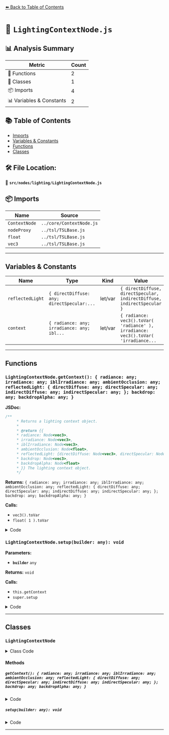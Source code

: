 [⬅️ Back to Table of Contents](../../../index.md)

# 📄 `LightingContextNode.js`

## 📊 Analysis Summary

| Metric | Count |
|--------|-------|
| 🔧 Functions | 2 |
| 🧱 Classes | 1 |
| 📦 Imports | 4 |
| 📊 Variables & Constants | 2 |

## 📚 Table of Contents

- [Imports](#imports)
- [Variables & Constants](#variables-constants)
- [Functions](#functions)
- [Classes](#classes)

## 🛠️ File Location:
📂 **`src/nodes/lighting/LightingContextNode.js`**

## 📦 Imports

| Name | Source |
|------|--------|
| `ContextNode` | `../core/ContextNode.js` |
| `nodeProxy` | `../tsl/TSLBase.js` |
| `float` | `../tsl/TSLBase.js` |
| `vec3` | `../tsl/TSLBase.js` |


---

## Variables & Constants

| Name | Type | Kind | Value | Exported |
|------|------|------|-------|----------|
| `reflectedLight` | `{ directDiffuse: any; directSpecular:...` | let/var | `{ directDiffuse, directSpecular, indirectDiffuse, indirectSpecular }` | ✗ |
| `context` | `{ radiance: any; irradiance: any; ibl...` | let/var | `{ radiance: vec3().toVar( 'radiance' ), irradiance: vec3().toVar( 'irradiance...` | ✗ |


---

## Functions

### `LightingContextNode.getContext(): { radiance: any; irradiance: any; iblIrradiance: any; ambientOcclusion: any; reflectedLight: { directDiffuse: any; directSpecular: any; indirectDiffuse: any; indirectSpecular: any; }; backdrop: any; backdropAlpha: any; }`

**JSDoc:**
```typescript
/**
	 * Returns a lighting context object.
	 *
	 * @return {{
	 * radiance: Node<vec3>,
	 * irradiance: Node<vec3>,
	 * iblIrradiance: Node<vec3>,
	 * ambientOcclusion: Node<float>,
	 * reflectedLight: {directDiffuse: Node<vec3>, directSpecular: Node<vec3>, indirectDiffuse: Node<vec3>, indirectSpecular: Node<vec3>},
	 * backdrop: Node<vec3>,
	 * backdropAlpha: Node<float>
	 * }} The lighting context object.
	 */
```

**Returns:** `{ radiance: any; irradiance: any; iblIrradiance: any; ambientOcclusion: any; reflectedLight: { directDiffuse: any; directSpecular: any; indirectDiffuse: any; indirectSpecular: any; }; backdrop: any; backdropAlpha: any; }`

**Calls:**

- `vec3().toVar`
- `float( 1 ).toVar`

<details><summary>Code</summary>

```typescript
getContext() {

		const { backdropNode, backdropAlphaNode } = this;

		const directDiffuse = vec3().toVar( 'directDiffuse' ),
			directSpecular = vec3().toVar( 'directSpecular' ),
			indirectDiffuse = vec3().toVar( 'indirectDiffuse' ),
			indirectSpecular = vec3().toVar( 'indirectSpecular' );

		const reflectedLight = {
			directDiffuse,
			directSpecular,
			indirectDiffuse,
			indirectSpecular
		};

		const context = {
			radiance: vec3().toVar( 'radiance' ),
			irradiance: vec3().toVar( 'irradiance' ),
			iblIrradiance: vec3().toVar( 'iblIrradiance' ),
			ambientOcclusion: float( 1 ).toVar( 'ambientOcclusion' ),
			reflectedLight,
			backdrop: backdropNode,
			backdropAlpha: backdropAlphaNode
		};

		return context;

	}
```
</details>

### `LightingContextNode.setup(builder: any): void`

**Parameters:**

- **`builder`** `any`

**Returns:** `void`

**Calls:**

- `this.getContext`
- `super.setup`

<details><summary>Code</summary>

```typescript
setup( builder ) {

		this.value = this._value || ( this._value = this.getContext() );
		this.value.lightingModel = this.lightingModel || builder.context.lightingModel;

		return super.setup( builder );

	}
```
</details>


---

## Classes

### `LightingContextNode`

<details><summary>Class Code</summary>

```ts
class LightingContextNode extends ContextNode {

	static get type() {

		return 'LightingContextNode';

	}

	/**
	 * Constructs a new lighting context node.
	 *
	 * @param {LightsNode} lightsNode - The lights node.
	 * @param {?LightingModel} [lightingModel=null] - The current lighting model.
	 * @param {?Node<vec3>} [backdropNode=null] - A backdrop node.
	 * @param {?Node<float>} [backdropAlphaNode=null] - A backdrop alpha node.
	 */
	constructor( lightsNode, lightingModel = null, backdropNode = null, backdropAlphaNode = null ) {

		super( lightsNode );

		/**
		 * The current lighting model.
		 *
		 * @type {?LightingModel}
		 * @default null
		 */
		this.lightingModel = lightingModel;

		/**
		 * A backdrop node.
		 *
		 * @type {?Node<vec3>}
		 * @default null
		 */
		this.backdropNode = backdropNode;

		/**
		 * A backdrop alpha node.
		 *
		 * @type {?Node<float>}
		 * @default null
		 */
		this.backdropAlphaNode = backdropAlphaNode;

		this._value = null;

	}

	/**
	 * Returns a lighting context object.
	 *
	 * @return {{
	 * radiance: Node<vec3>,
	 * irradiance: Node<vec3>,
	 * iblIrradiance: Node<vec3>,
	 * ambientOcclusion: Node<float>,
	 * reflectedLight: {directDiffuse: Node<vec3>, directSpecular: Node<vec3>, indirectDiffuse: Node<vec3>, indirectSpecular: Node<vec3>},
	 * backdrop: Node<vec3>,
	 * backdropAlpha: Node<float>
	 * }} The lighting context object.
	 */
	getContext() {

		const { backdropNode, backdropAlphaNode } = this;

		const directDiffuse = vec3().toVar( 'directDiffuse' ),
			directSpecular = vec3().toVar( 'directSpecular' ),
			indirectDiffuse = vec3().toVar( 'indirectDiffuse' ),
			indirectSpecular = vec3().toVar( 'indirectSpecular' );

		const reflectedLight = {
			directDiffuse,
			directSpecular,
			indirectDiffuse,
			indirectSpecular
		};

		const context = {
			radiance: vec3().toVar( 'radiance' ),
			irradiance: vec3().toVar( 'irradiance' ),
			iblIrradiance: vec3().toVar( 'iblIrradiance' ),
			ambientOcclusion: float( 1 ).toVar( 'ambientOcclusion' ),
			reflectedLight,
			backdrop: backdropNode,
			backdropAlpha: backdropAlphaNode
		};

		return context;

	}

	setup( builder ) {

		this.value = this._value || ( this._value = this.getContext() );
		this.value.lightingModel = this.lightingModel || builder.context.lightingModel;

		return super.setup( builder );

	}

}
```
</details>

#### Methods

##### `getContext(): { radiance: any; irradiance: any; iblIrradiance: any; ambientOcclusion: any; reflectedLight: { directDiffuse: any; directSpecular: any; indirectDiffuse: any; indirectSpecular: any; }; backdrop: any; backdropAlpha: any; }`

<details><summary>Code</summary>

```ts
getContext() {

		const { backdropNode, backdropAlphaNode } = this;

		const directDiffuse = vec3().toVar( 'directDiffuse' ),
			directSpecular = vec3().toVar( 'directSpecular' ),
			indirectDiffuse = vec3().toVar( 'indirectDiffuse' ),
			indirectSpecular = vec3().toVar( 'indirectSpecular' );

		const reflectedLight = {
			directDiffuse,
			directSpecular,
			indirectDiffuse,
			indirectSpecular
		};

		const context = {
			radiance: vec3().toVar( 'radiance' ),
			irradiance: vec3().toVar( 'irradiance' ),
			iblIrradiance: vec3().toVar( 'iblIrradiance' ),
			ambientOcclusion: float( 1 ).toVar( 'ambientOcclusion' ),
			reflectedLight,
			backdrop: backdropNode,
			backdropAlpha: backdropAlphaNode
		};

		return context;

	}
```
</details>

##### `setup(builder: any): void`

<details><summary>Code</summary>

```ts
setup( builder ) {

		this.value = this._value || ( this._value = this.getContext() );
		this.value.lightingModel = this.lightingModel || builder.context.lightingModel;

		return super.setup( builder );

	}
```
</details>


---